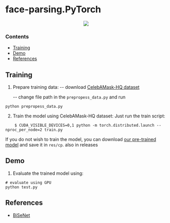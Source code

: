 # face-parsing.PyTorch

<p align="center">
	<a href="https://github.com/zllrunning/face-parsing.PyTorch">
    <img class="page-image" src="https://media.discordapp.net/attachments/719433414083870741/738104460051480606/gifntext-gif.gif" >
	</a>
</p>

### Contents
- [Training](#training)
- [Demo](#Demo)
- [References](#references)

## Training

1. Prepare training data:
    -- download [CelebAMask-HQ dataset](https://github.com/switchablenorms/CelebAMask-HQ)

	--  change file path in the `prepropess_data.py`  and run
```Shell
python prepropess_data.py
```

2. Train the model using CelebAMask-HQ dataset:
Just run the train script: 
```
    $ CUDA_VISIBLE_DEVICES=0,1 python -m torch.distributed.launch --nproc_per_node=2 train.py
```

If you do not wish to train the model, you can download [our pre-trained model](https://drive.google.com/open?id=154JgKpzCPW82qINcVieuPH3fZ2e0P812) and save it in `res/cp`. also in releases


## Demo
1. Evaluate the trained model using:
```Shell
# evaluate using GPU
python test.py
```




## References
- [BiSeNet](https://github.com/CoinCheung/BiSeNet)
